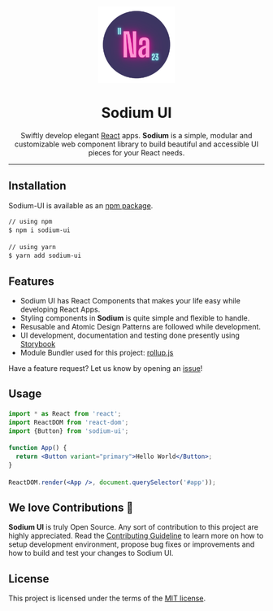 <p align="center">
  <a href="https://github.com/sohamsshah/sodium-ui" rel="noopener" target="_blank"><img width="150" src="./public/sodium.png" alt="Material-UI logo"></a></p>
</p>

<h1 align="center"><b>Sodium UI</b></h1>

<div align="center">

Swiftly develop elegant [React](https://reactjs.org/) apps. **Sodium**  is a simple, modular and customizable web component library to build beautiful and accessible UI pieces for your React needs.

<!-- [![license](https://img.shields.io/badge/license-MIT-blue.svg)](https://github.com/sohamsshah/sodium-ui/blob/master/LICENSE) -->

</div>

---

## **Installation** 

Sodium-UI is available as an [npm package](https://www.npmjs.com/package/sodium-ui).

```sh
// using npm
$ npm i sodium-ui

// using yarn
$ yarn add sodium-ui
```

## **Features**
* Sodium UI has React Components that makes your life easy while developing React Apps.
* Styling components in **Sodium** is quite simple and flexible to handle.
* Resusable and Atomic Design Patterns are followed while development.
* UI development, documentation and testing done presently using [Storybook](https://storybook.js.org/)
* Module Bundler used for this project: [rollup.js](https://rollupjs.org/) 

Have a feature request? Let us know by opening an [issue](https://github.com/sohamsshah/sodium-ui/issues)!

## **Usage** 

```jsx
import * as React from 'react';
import ReactDOM from 'react-dom';
import {Button} from 'sodium-ui';

function App() {
  return <Button variant="primary">Hello World</Button>;
}

ReactDOM.render(<App />, document.querySelector('#app'));
```

## **We love Contributions** 💖
**Sodium UI** is truly Open Source. Any sort of contribution to this project are highly appreciated. Read the [Contributing Guideline]() to learn more on how to setup development environment, propose bug fixes or improvements and how to build and test your changes to Sodium UI.


## **License** 

This project is licensed under the terms of the
[MIT license](/LICENSE).




